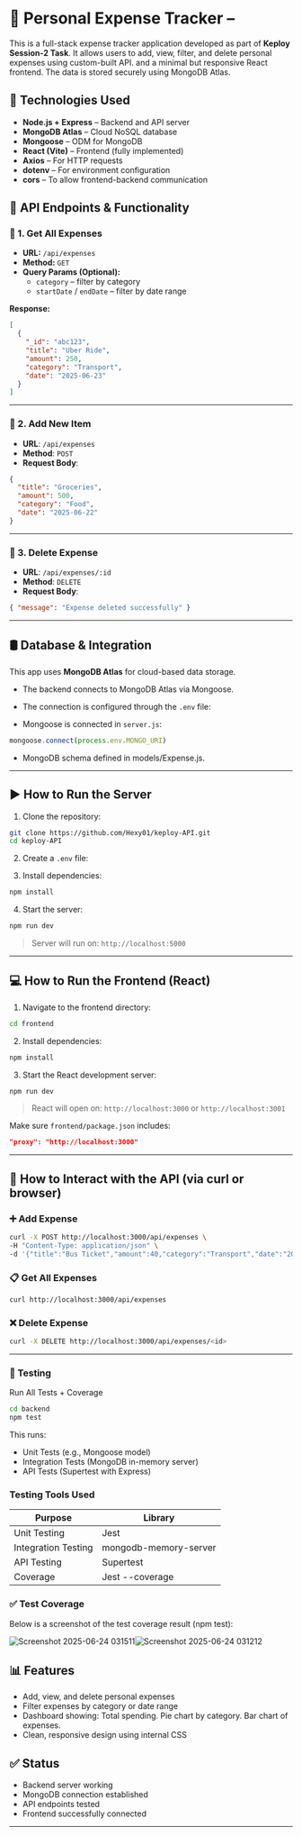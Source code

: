 # 💸 Personal Expense Tracker –
This is a full-stack expense tracker application developed as part of **Keploy Session-2 Task**. It allows users to add, view, filter, and delete personal expenses using custom-built API. and a minimal but responsive React frontend. The data is stored securely using MongoDB Atlas.

## 🧰 Technologies Used
- **Node.js + Express** – Backend and API server  
- **MongoDB Atlas** – Cloud NoSQL database  
- **Mongoose** – ODM for MongoDB  
- **React (Vite)** – Frontend (fully implemented)  
- **Axios** – For HTTP requests  
- **dotenv** – For environment configuration  
- **cors** – To allow frontend-backend communication

## 📌 API Endpoints & Functionality

### 🔹 1. Get All Expenses  
- **URL:** `/api/expenses`  
- **Method:** `GET`  
- **Query Params (Optional):**  
  - `category` – filter by category  
  - `startDate` / `endDate` – filter by date range  

**Response:**  
```json
[
  {
    "_id": "abc123",
    "title": "Uber Ride",
    "amount": 250,
    "category": "Transport",
    "date": "2025-06-23"
  }
]
```
---

### 🔹 2. Add New Item

- **URL**: `/api/expenses`
- **Method**: `POST`
- **Request Body**:
```json
{
  "title": "Groceries",
  "amount": 500,
  "category": "Food",
  "date": "2025-06-22"
}

```

---

### 🔹 3. Delete Expense

- **URL**: `/api/expenses/:id`
- **Method**: `DELETE`
- **Request Body**:
```json
{ "message": "Expense deleted successfully" }
```

---

## 🛢 Database & Integration

This app uses **MongoDB Atlas** for cloud-based data storage.

- The backend connects to MongoDB Atlas via Mongoose.
- The connection is configured through the `.env` file:

- Mongoose is connected in `server.js`:
```js
mongoose.connect(process.env.MONGO_URI)
```
- MongoDB schema defined in models/Expense.js.
---

## ▶️ How to Run the Server

1. Clone the repository:
```bash
git clone https://github.com/Hexy01/keploy-API.git
cd keploy-API
```

2. Create a `.env` file:


3. Install dependencies:
```bash
npm install
```

4. Start the server:
```bash
npm run dev

```

> Server will run on: `http://localhost:5000`

---

## 💻 How to Run the Frontend (React)

1. Navigate to the frontend directory:
```bash
cd frontend
```

2. Install dependencies:
```bash
npm install
```

3. Start the React development server:
```bash
npm run dev
```

> React will open on: `http://localhost:3000` or `http://localhost:3001`

Make sure `frontend/package.json` includes:
```json
"proxy": "http://localhost:3000"
```

---

## 📡 How to Interact with the API (via curl or browser)

### ➕ Add Expense

```bash
curl -X POST http://localhost:3000/api/expenses \
-H "Content-Type: application/json" \
-d '{"title":"Bus Ticket","amount":40,"category":"Transport","date":"2025-06-24"}'

```

### 📋 Get All Expenses

```bash
curl http://localhost:3000/api/expenses
```

### ❌ Delete Expense

```bash
curl -X DELETE http://localhost:3000/api/expenses/<id>
```
---

### 🧪 Testing

Run All Tests + Coverage
```bash
cd backend
npm test
```
This runs:

- Unit Tests (e.g., Mongoose model)
- Integration Tests (MongoDB in-memory server)
- API Tests (Supertest with Express)

### Testing Tools Used

| Purpose             | Library               |
| ------------------- | --------------------- |
| Unit Testing        | Jest                  |
| Integration Testing | mongodb-memory-server |
| API Testing         | Supertest             |
| Coverage            | Jest --coverage       |


### ✅ Test Coverage
Below is a screenshot of the test coverage result (npm test):

![Screenshot 2025-06-24 031511](https://github.com/user-attachments/assets/f5d1bdc9-6136-4dfb-92b0-340792b237ee)![Screenshot 2025-06-24 031212](https://github.com/user-attachments/assets/1b680058-0a4c-4bfb-a033-ade54b4c5f7a)



## 📊 Features
- Add, view, and delete personal expenses
- Filter expenses by category or date range
- Dashboard showing:
  Total spending.
  Pie chart by category.
  Bar chart of expenses. 
- Clean, responsive design using internal CSS

## ✅ Status

- Backend server working
- MongoDB connection established
- API endpoints tested
- Frontend successfully connected

---

